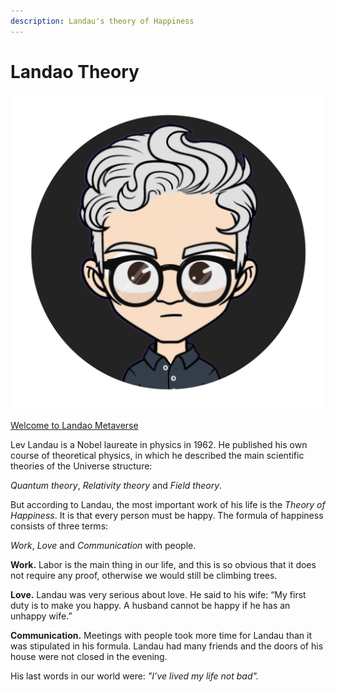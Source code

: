 ```yaml
---
description: Landau's theory of Happiness
---
```


# Landao Theory

<img src=".gitbook/assets/image (1).png" alt="" data-size="original">

[Welcome to Landao Metaverse](http://landao.studio)

Lev Landau is a Nobel laureate in physics in 1962. He published his own course of theoretical physics, in which he described the main scientific theories of the Universe structure:

_Quantum theory_, _Relativity theory_ and _Field theory_.

But according to Landau, the most important work of his life is the _Theory of Happiness_. It is that every person must be happy. The formula of happiness consists of three terms:

_Work_, _Love_ and _Communication_ with people.

**Work.** Labor is the main thing in our life, and this is so obvious that it does not require any proof, otherwise we would still be climbing trees.

**Love.** Landau was very serious about love. He said to his wife: “My first duty is to make you happy. A husband cannot be happy if he has an unhappy wife.”

**Communication.** Meetings with people took more time for Landau than it was stipulated in his formula. Landau had many friends and the doors of his house were not closed in the evening.&#x20;

His last words in our world were: _"I’ve lived my life not bad"._&#x20;
